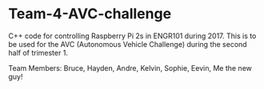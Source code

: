 # Team-4-AVC-challenge
C++ code for controlling Raspberry Pi 2s in ENGR101 during 2017. This is to be used for the AVC (Autonomous Vehicle Challenge) during the second half of trimester 1.

Team Members: Bruce,
              Hayden,
              Andre,
              Kelvin,
              Sophie,
              Eevin,
              Me the new guy!
